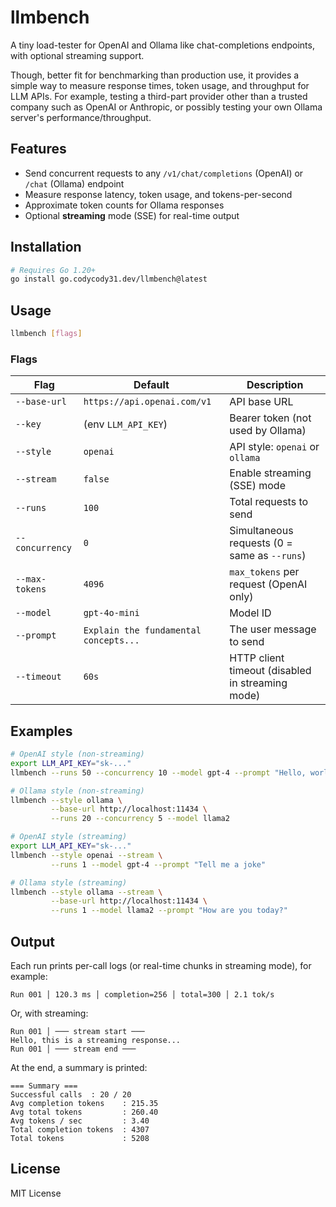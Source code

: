 # llmbench

A tiny load-tester for OpenAI and Ollama like chat-completions endpoints, with optional streaming support.

Though, better fit for benchmarking than production use, it provides a simple way to measure response times, token usage, and throughput for LLM APIs. For example, testing a third-part provider other than a trusted company such as OpenAI or Anthropic, or possibly testing your own Ollama server's performance/throughput.

## Features

- Send concurrent requests to any `/v1/chat/completions` (OpenAI) or `/chat` (Ollama) endpoint
- Measure response latency, token usage, and tokens-per-second
- Approximate token counts for Ollama responses
- Optional **streaming** mode (SSE) for real-time output

## Installation

```bash
# Requires Go 1.20+
go install go.codycody31.dev/llmbench@latest
```

## Usage

```bash
llmbench [flags]
```

### Flags

| Flag             | Default                              | Description                                      |
|------------------|--------------------------------------|--------------------------------------------------|
| `--base-url`     | `https://api.openai.com/v1`          | API base URL                                     |
| `--key`          | (env `LLM_API_KEY`)                  | Bearer token (not used by Ollama)                |
| `--style`        | `openai`                             | API style: `openai` or `ollama`                  |
| `--stream`       | `false`                              | Enable streaming (SSE) mode                      |
| `--runs`         | `100`                                | Total requests to send                           |
| `--concurrency`  | `0`                                  | Simultaneous requests (0 = same as `--runs`)     |
| `--max-tokens`   | `4096`                               | `max_tokens` per request (OpenAI only)           |
| `--model`        | `gpt-4o-mini`                        | Model ID                                         |
| `--prompt`       | `Explain the fundamental concepts...`| The user message to send                        |
| `--timeout`      | `60s`                                | HTTP client timeout (disabled in streaming mode) |

## Examples

```bash
# OpenAI style (non-streaming)
export LLM_API_KEY="sk-..."
llmbench --runs 50 --concurrency 10 --model gpt-4 --prompt "Hello, world!"

# Ollama style (non-streaming)
llmbench --style ollama \
         --base-url http://localhost:11434 \
         --runs 20 --concurrency 5 --model llama2

# OpenAI style (streaming)
export LLM_API_KEY="sk-..."
llmbench --style openai --stream \
         --runs 1 --model gpt-4 --prompt "Tell me a joke"

# Ollama style (streaming)
llmbench --style ollama --stream \
         --base-url http://localhost:11434 \
         --runs 1 --model llama2 --prompt "How are you today?"
```

## Output

Each run prints per-call logs (or real-time chunks in streaming mode), for example:

```
Run 001 │ 120.3 ms │ completion=256 │ total=300 │ 2.1 tok/s
```

Or, with streaming:

```
Run 001 │ ─── stream start ───
Hello, this is a streaming response...
Run 001 │ ─── stream end ───
```

At the end, a summary is printed:

```
=== Summary ===
Successful calls  : 20 / 20
Avg completion tokens    : 215.35
Avg total tokens         : 260.40
Avg tokens / sec         : 3.40
Total completion tokens  : 4307
Total tokens             : 5208
```

## License

MIT License

